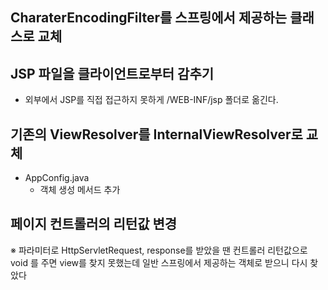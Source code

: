 ## CharaterEncodingFilter를 스프링에서 제공하는 클래스로 교체

## JSP 파일을 클라이언트로부터 감추기
- 외부에서 JSP를 직접 접근하지 못하게 /WEB-INF/jsp 폴더로 옮긴다.

## 기존의 ViewResolver를 InternalViewResolver로 교체
- AppConfig.java
    - 객체 생성 메서드 추가

## 페이지 컨트롤러의 리턴값 변경


※ 파라미터로 HttpServletRequest, response를 받았을 땐 컨트롤러 리턴값으로 void 를 주면 view를 찾지 못했는데
    일반 스프링에서 제공하는 객체로 받으니 다시 찾았다